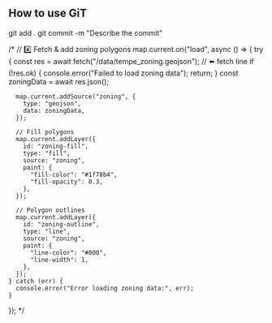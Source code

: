 ## How to use GiT
git add . 
git commit -m "Describe the commit"

/*
  // 4️⃣ Fetch & add zoning polygons
  map.current.on("load", async () => {
    try {
      const res = await fetch("/data/tempe_zoning.geojson"); // ⬅️ fetch line
      if (!res.ok) {
        console.error("Failed to load zoning data");
        return;
      }
      const zoningData = await res.json();

      map.current.addSource("zoning", {
        type: "geojson",
        data: zoningData,
      });

      // Fill polygons
      map.current.addLayer({
        id: "zoning-fill",
        type: "fill",
        source: "zoning",
        paint: {
          "fill-color": "#1f78b4",
          "fill-opacity": 0.3,
        },
      });

      // Polygon outlines
      map.current.addLayer({
        id: "zoning-outline",
        type: "line",
        source: "zoning",
        paint: {
          "line-color": "#000",
          "line-width": 1,
        },
      });
    } catch (err) {
      console.error("Error loading zoning data:", err);
    }
  });
  */